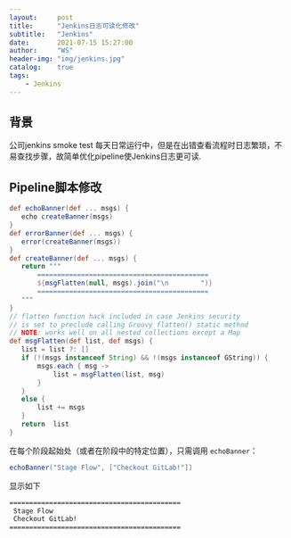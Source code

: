 ```yaml
---
layout:     post
title:      "Jenkins日志可读化修改"
subtitle:   "Jenkins"
date:       2021-07-15 15:27:00
author:     "WS"
header-img: "img/jenkins.jpg"
catalog:    true
tags:
    - Jenkins
---
```


## 背景

  公司jenkins smoke test 每天日常运行中，但是在出错查看流程时日志繁琐，不易查找步骤，故简单优化pipeline使Jenkins日志更可读.

## Pipeline脚本修改

```groovy
def echoBanner(def ... msgs) {
   echo createBanner(msgs)
}
def errorBanner(def ... msgs) {
   error(createBanner(msgs))
}
def createBanner(def ... msgs) {
   return """
       ===========================================
       ${msgFlatten(null, msgs).join("\n        ")}
       ===========================================
   """
}
// flatten function hack included in case Jenkins security
// is set to preclude calling Groovy flatten() static method
// NOTE: works well on all nested collections except a Map
def msgFlatten(def list, def msgs) {
   list = list ?: []
   if (!(msgs instanceof String) && !(msgs instanceof GString)) {
       msgs.each { msg ->
           list = msgFlatten(list, msg)
       }
   }
   else {
       list += msgs
   }
   return  list
}
```

在每个阶段起始处（或者在阶段中的特定位置），只需调用 `echoBanner`：

```groovy
echoBanner("Stage Flow", ["Checkout GitLab!"])
```

显示如下

```XML
===========================================
 Stage Flow
 Checkout GitLab!
===========================================
```
